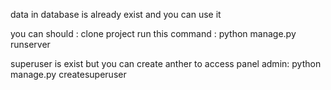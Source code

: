 data in database is already exist and you can use it 

you can should :
clone project 
run this command : 
python manage.py runserver

superuser is exist but you can create anther to access panel admin:
python manage.py createsuperuser

